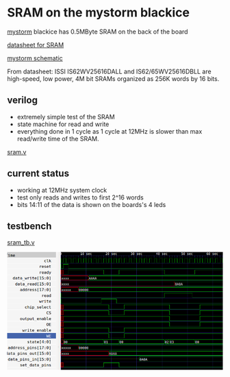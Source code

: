 # SRAM on the mystorm blackice

[mystorm](https://mystorm.uk/) blackice has 0.5MByte SRAM on the back of the board

[datasheet for SRAM](ram.pdf)

[mystorm schematic](mystorm.pdf)

From datasheet: ISSI IS62WV25616DALL and IS62/65WV25616DBLL are high-speed, low power, 4M bit SRAMs organized as 256K words by 16 bits. 

## verilog

* extremely simple test of the SRAM
* state machine for read and write
* everything done in 1 cycle as 1 cycle at 12MHz is slower than max read/write
 time of the SRAM.

[sram.v](sram.v)

## current status

* working at 12MHz system clock
* test only reads and writes to first 2^16 words
* bits 14:11 of the data is shown on the boards's 4 leds

## testbench

[sram_tb.v](sram_tb.v)

![gtkwave screenshot](sram.png)
